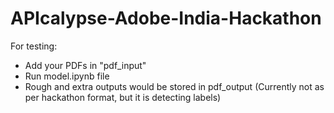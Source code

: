 # APIcalypse-Adobe-India-Hackathon
For testing:
- Add your PDFs in "pdf_input"
- Run model.ipynb file
- Rough and extra outputs would be stored in pdf_output (Currently not as per hackathon format, but it is detecting labels)